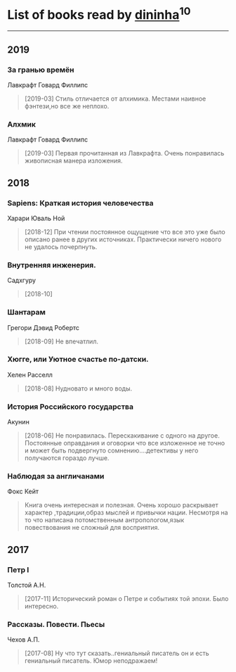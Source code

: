 # List of books read by [dininha](https://www.facebook.com/profile.php?id=10201286419319569)<sup>10</sup>
---

## 2019

### За гранью времён
Лавкрафт Говард Филлипс
> [2019-03] Стиль отличается от алхимика. Местами наивное фэнтези,но все же неплохо.


### Алхмик
Лавкрафт Говард Филлипс
> [2019-03] Первая прочитанная из Лавкрафта. Очень понравилась живописная манера изложения.



## 2018

### Sapiens: Краткая история человечества
Харари Юваль Ной
> [2018-12] При чтении постоянное ощущение что все это уже было описано ранее в других источниках. Практически ничего нового не удалось почерпнуть.


### Внутренняя инженерия.
Садхгуру
> [2018-10] 


### Шантарам
Грегори Дэвид Робертс
> [2018-09] Не впечатлил.


### Хюгге, или Уютное счастье по-датски.
Хелен Расселл
> [2018-08] Нудновато и много воды.


### История Российского государства
Акунин
> [2018-06] Не понравилась. Перескакивание с одного на другое. Постоянные оправдания и оговорки что все изложенное не точно и может быть подвергнуто сомнению....детективы у него получаются гораздо лучше.


### Наблюдая за англичанами
Фокс Кейт
> Книга очень интересная и полезная. Очень хорошо раскрывает характер ,традиции,образ мыслей  и привычки нации. Несмотря на то что написана потомственным антропологом,язык повествования не сложный для восприятия.



## 2017

### Петр I
Толстой А.Н.
> [2017-11] Исторический роман о Петре и событиях той эпохи. Было интересно.


### Рассказы. Повести. Пьесы
Чехов А.П.
> [2017-08] Ну что тут сказать..гениальный  писатель он и есть гениальный писатель. Юмор неподражаем!



